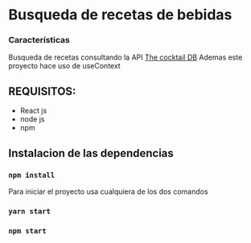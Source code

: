 # Busqueda de recetas de bebidas

### Características

Busqueda de recetas consultando la API  [The cocktail DB](https://www.thecocktaildb.com/api.php)
Ademas este proyecto hace uso de useContext

## REQUISITOS:

- React js
- node js
- npm

## Instalacion de las dependencias

### `npm install`

Para iniciar el proyecto usa cualquiera de los dos comandos

### `yarn start`
### `npm start`



